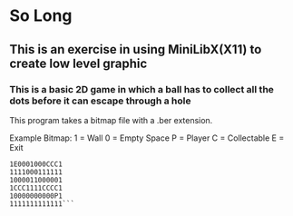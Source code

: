 # So Long
## This is an exercise in using MiniLibX(X11) to create low level graphic
### This is a basic 2D game in which a ball has to collect all the dots before it can escape through a hole

This program takes a bitmap file with a .ber extension. 

Example Bitmap:
1 = Wall
0 = Empty Space
P = Player
C = Collectable
E = Exit

```1111111111111
1E0001000CCC1
1111000111111
1000011000001
1CCC1111CCCC1
10000000000P1
1111111111111```

